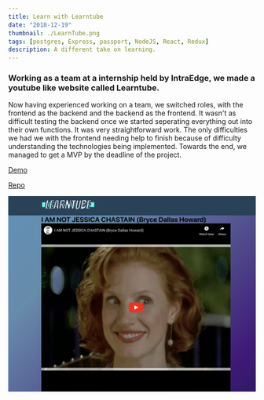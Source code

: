 ```yaml
---
title: Learn with Learntube
date: "2018-12-19"
thumbnail: ./LearnTube.png
tags: [postgres, Express, passport, NodeJS, React, Redux]
description: A different take on learning.
---
```


<div>
  <h3>
    Working as a team at a internship held by IntraEdge, we made a youtube like website called Learntube.
  </h3>
  <p>
    Now having experienced working on a team, we switched roles, with the frontend as the backend and the backend as the frontend. It wasn't as difficult testing the backend once we started seperating everything out into their own functions. It was very straightforward work. The only difficulties we had we with the frontend needing help to finish because of difficulty understanding the technologies being implemented. Towards the end, we managed to get a MVP by the deadline of the project.
  </p>
  <p>
    <a href='https://angry-euclid-4e89b9.netlify.com/'>
      Demo
    </a>
  </p>
  <p>
    <a href='https://github.com/bytesizedxyz/dec-project-learntube'>
      Repo
    </a>
  </p>

![Learning something new everyday](./quick_video.png)

</div>
